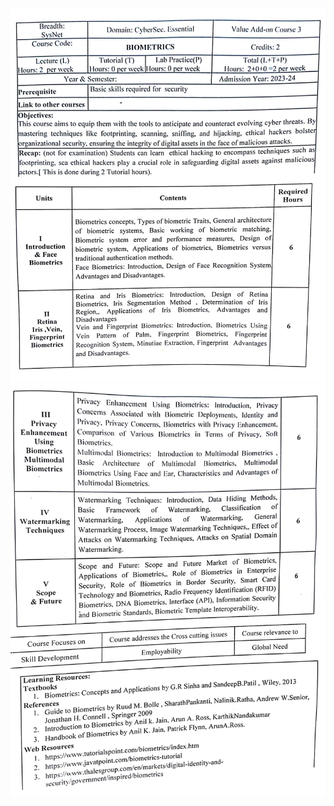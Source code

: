 ![](attachments/WhatsApp%20Image%202024-12-06%20at%2014.54.51_4db90c44.jpg)
![](attachments/WhatsApp%20Image%202024-12-06%20at%2014.54.51_aa2d65f5.jpg)
